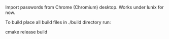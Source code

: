 Import passwords from Chrome (Chromium) desktop.
Works under lunix for now.

To build place all build files in ./build directory run:

cmake release build



